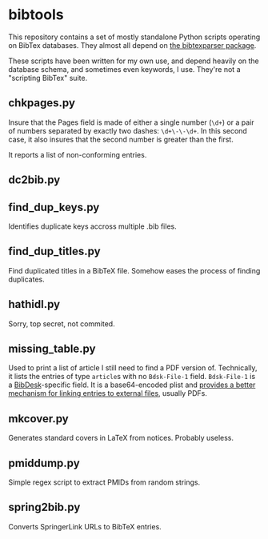 # bibtools

This repository contains a set of mostly standalone Python scripts operating on BibTex databases. They almost all depend on [the bibtexparser package](https://pypi.python.org/pypi/bibtexparser/0.6.0).

These scripts have been written for my own use, and depend heavily on the database schema, and sometimes even keywords, I use. They're not a "scripting BibTex" suite.

## chkpages.py

Insure that the Pages field is made of either a single number (```\d+```) or a pair of numbers separated by exactly two dashes: ```\d+\-\-\d+```. In this second case, it also insures that the second number is greater than the first.

It reports a list of non-conforming entries.

## dc2bib.py

## find_dup_keys.py

Identifies duplicate keys accross multiple .bib files.

## find_dup_titles.py

Find duplicated titles in a BibTeX file. Somehow eases the process of finding duplicates.

## hathidl.py

Sorry, top secret, not commited.

## missing_table.py

Used to print a list of article I still need to find a PDF version of. Technically, it lists the entries of type ```article```s with no ```Bdsk-File-1``` field. ```Bdsk-File-1``` is a [BibDesk][bibdesk]-specific field. It is a base64-encoded plist and [provides a better mechanism for linking entries to external files](http://bibdesk-users.661331.n2.nabble.com/Path-implications-when-sharing-bib-files-with-Bdsk-File-1-entries-td661338.html), usually PDFs.

## mkcover.py

Generates standard covers in LaTeX from notices. Probably useless.

## pmiddump.py

Simple regex script to extract PMIDs from random strings.

## spring2bib.py

Converts SpringerLink URLs to BibTeX entries.

[bibdesk]: http://bibdesk.sourceforge.net/

